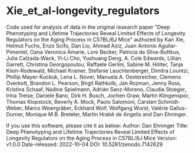 # Xie_et_al-longevity_regulators

Code used for analysis of data in the original research paper "Deep Phenotyping and Lifetime Trajectories Reveal Limited Effects of Longevity Regulators on the Aging Process in C57BL/6J Mice" authored by Kan Xie, Helmut Fuchs, Enzo Scifo, Dan Liu, Ahmad Aziz, Juan Antonio Aguilar- Pimentel, Oana Veronica Amarie, Lore Becker, Patricia da Silva-Buttkus, Julia Calzada-Wack, Yi-Li Cho, Yushuang Deng, A. Cole Edwards, Lillian Garrett, Christina Georgopoulou, Raffaele Gerlini, Sabine M. Hölter, Tanja Klein-Rodewald, Michael Kramer, Stefanie Leuchtenberger, Dimitra Lountzi, Phillip Mayer-Kuckuk, Lena L. Nover, Manuela A. Oestereicher, Clemens Overkott, Brandon L. Pearson, Birgit Rathkolb, Jan Rozman, Jenny Russ, Kristina Schaaf, Nadine Spielmann, Adrián Sanz-Moreno, Claudia Stoeger, Irina Treise, Daniele Bano, Dirk H. Busch, Jochen Graw, Martin Klingenspor, Thomas Klopstock, Beverly A. Mock, Paolo Salomoni, Carsten Schmidt-Weber, Marco Weiergräber, Eckhard Wolf, Wolfgang Wurst, Valérie Gailus-Durner, Monique M.B. Breteler, Martin Hrabě de Angelis and Dan Ehninger.

If you use this software, please cite it as below:
Author: Dan Ehninger
Title: Deep Phenotyping and Lifetime Trajectories Reveal Limited Effects of Longevity Regulators on the Aging Process in C57BL/6J Mice
Version: v1.0.0
Date-released: 2022-10-04
DOI: 10.5281/zenodo.7142629
